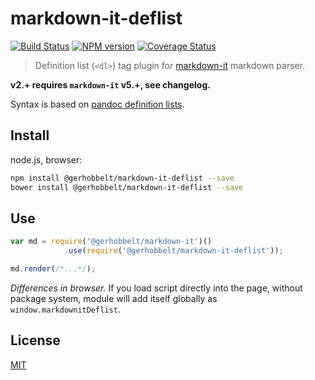 # markdown-it-deflist

[![Build Status](https://img.shields.io/travis/GerHobbelt/markdown-it-deflist/master.svg?style=flat)](https://travis-ci.org/GerHobbelt/markdown-it-deflist)
[![NPM version](https://img.shields.io/npm/v/@gerhobbelt/markdown-it-deflist.svg?style=flat)](https://www.npmjs.org/package/@gerhobbelt/markdown-it-deflist)
[![Coverage Status](https://img.shields.io/coveralls/GerHobbelt/markdown-it-deflist/master.svg?style=flat)](https://coveralls.io/r/GerHobbelt/markdown-it-deflist?branch=master)

> Definition list (`<dl>`) tag plugin for [markdown-it](https://github.com/markdown-it/markdown-it) markdown parser.

__v2.+ requires `markdown-it` v5.+, see changelog.__

Syntax is based on [pandoc definition lists](http://johnmacfarlane.net/pandoc/README.html#definition-lists).


## Install

node.js, browser:

```bash
npm install @gerhobbelt/markdown-it-deflist --save
bower install @gerhobbelt/markdown-it-deflist --save
```

## Use

```js
var md = require('@gerhobbelt/markdown-it')()
            .use(require('@gerhobbelt/markdown-it-deflist'));

md.render(/*...*/);
```

_Differences in browser._ If you load script directly into the page, without
package system, module will add itself globally as `window.markdownitDeflist`.


## License

[MIT](https://github.com/GerHobbelt/markdown-it-deflist/blob/master/LICENSE)
